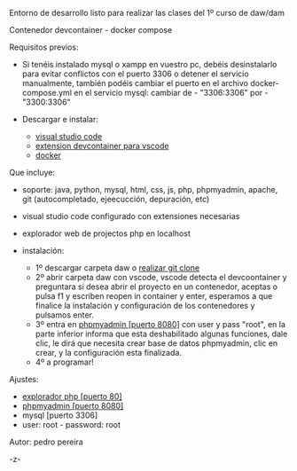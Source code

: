 Entorno de desarrollo listo para realizar las clases del 1º curso de daw/dam

Contenedor devcontainer - docker compose

Requisitos previos:

- Si tenéis instalado mysql o xampp en vuestro pc, debéis desinstalarlo para evitar conflictos con el puerto 3306 o detener el servicio manualmente, también podéis cambiar el puerto en el archivo docker-compose.yml en el servicio mysql:  cambiar de  - "3306:3306"  por  - "3300:3306"

- Descargar e instalar:

  - [visual studio code](https://visualstudio.microsoft.com/es/thank-you-downloading-visual-studio/?sku=community&channel=release&version=vs2022&source=vslandingpage&cid=2030&passive=false)
  - [extension devcontainer para vscode](https://marketplace.visualstudio.com/items?itemname=ms-vscode-remote.remote-containers)
  - [docker](https://docs.docker.com/get-started/get-docker/)

Que incluye:

- soporte: java, python, mysql, html, css, js, php, phpmyadmin, apache, git (autocompletado, ejeecucción, depuración, etc)
- visual studio code configurado con extensiones necesarias
- explorador web de projectos php en localhost

- instalación:

  - 1º descargar carpeta daw o [realizar git clone ](https://github.com/caspero94/daw)
  - 2º abrir carpeta daw con vscode, vscode detecta el devcoontainer y preguntara si desea abrir el proyecto en un contenedor, aceptas o pulsa f1 y escriben reopen in container y enter, esperamos a que finalice la instalación y configuración de los contenedores y pulsamos enter.
  - 3º entra en [phpmyadmin [puerto 8080]](http://localhost:8080/) con user y pass "root", en la parte inferior informa que esta deshabilitado algunas funciones, dale clic, le dirá que necesita crear base de datos phpmyadmin, clic en crear, y la configuración esta finalizada.
  - 4º a programar!

Ajustes:

  - [explorador php [puerto 80]](http://localhost/)
  - [phpmyadmin [puerto 8080]](http://localhost:8080/) 
  - mysql [puerto 3306]
  - user: root - password: root

Autor: pedro pereira

-z-
